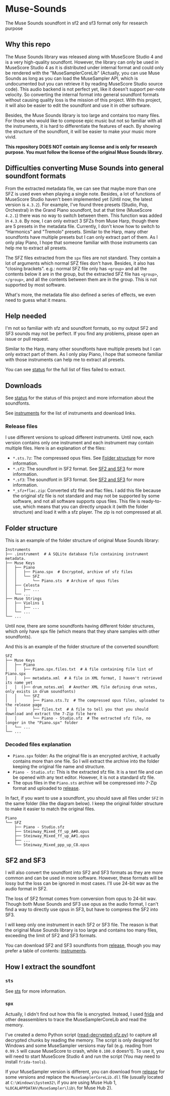 # Muse-Sounds

The Muse Sounds soundfont in sf2 and sf3 format only for research purpose

## Why this repo

The Muse Sounds library was released along with MuseScore Studio 4 and is a very high-quality soundfont. However, the library can only be used in MuseScore Studio 4 as it is distributed under internal format and could only be rendered with the "MuseSamplerCoreLib" (Actually, you can use Muse Sounds as long as you can load the MuseSampler API, which is undocumented but you can retrieve it by reading MuseScore Studio source code). This audio backend is not perfect yet, like it doesn't support per-note velocity. So converting the internal format into general soundfont formats without causing quality loss is the mission of this project. With this project, it will also be easier to edit the soundfont and use it in other software.

Besides, the Muse Sounds library is too large and contains too many files. For those who would like to compose epic music but not so familiar with all the instruments, it is hard to differentiate the features of each. By showing the structure of the soundfont, it will be easier to make your music more vivid.

**This repository DOES NOT contain any license and is only for research purpose. You must follow the license of the original Muse Sounds library.**

## Difficulties converting Muse Sounds into general soundfont formats

From the extracted metadata file, we can see that maybe more than one SFZ is used even when playing a single note. Besides, a lot of functions of MuseScore Studio haven't been implemented yet (Until now, the latest version is `4.3.2`). For example, I've found three presets (Studio, Pop, Orchestral) in the Grand Piano soundfont, but at that time (MuseScore `4.2.1`) there was no way to switch between them. This function was added in `4.3.0`. By now, I can only extract 3 SFZs from Muse Harp, though there are 5 presets in the metadata file. Currently, I don't know how to switch to "Harmonics" and "Tremolo" presets. Similar to the Harp, many other soundfonts have multiple presets but I can only extract part of them. As I only play Piano, I hope that someone familiar with those instruments can help me to extract all presets.

The SFZ files extracted from the `spx` files are not standard. They contain a lot of arguments which normal SFZ files don't have. Besides, it also has "closing brackets". e.g.: normal SFZ file only has `<group>` and all the contents below it are in the group, but the extracted SFZ file has `<group>`, `</group>`, and all the contents between them are in the group. This is not supported by most software.

What's more, the metadata file also defined a series of effects, we even need to guess what it means.

## Help needed

I'm not so familiar with sfz and soundfont formats, so my output SF2 and SF3 sounds may not be perfect. If you find any problems, please open an issue or pull request.

Similar to the Harp, many other soundfonts have multiple presets but I can only extract part of them. As I only play Piano, I hope that someone familiar with those instruments can help me to extract all presets.

You can see [status](status.md) for the full list of files failed to extract.

## Downloads

See [status](status.md) for the status of this project and more information about the soundfonts.

See [instruments](instruments.md) for the list of instruments and download links.

### Release files

I use different versions to upload different instruments. Until now, each version contains only one instrument and each instrument may contain multiple files. Here is an explanation of the files:

- `*.sts.7z`: The compressed opus files. See [Folder structure](#folder-structure) for more information.
- `*.sf2`: The soundfont in SF2 format. See [SF2 and SF3](#sf2-and-sf3) for more information.
- `*.sf3`: The soundfont in SF3 format. See [SF2 and SF3](#sf2-and-sf3) for more information.
- `*_sfz+flac.zip`: Converted sfz file and flac files. I add this file because the original sfz file is not standard and may not be supported by some software, and not all software supports opus files. This file is ready-to-use, which means that you can directly unpack it (with the folder structure) and load it with a sfz player. The zip is not compressed at all.

## Folder structure

This is an example of the folder structure of original Muse Sounds library:

```plaintext
Instruments
├── .instrument  # A SQLite database file containing instrument metadata.
├── Muse Keys
│   ├── Piano
│   │   ├── Piano.spx  # Encrypted, archive of sfz files
│   │   └── SFZ
│   │       └── Piano.sts  # Archive of opus files
│   ├── Celesta
│   │   ├── ...
│   └── ...
├── Muse Strings
│   ├── Violins 1
│   │   ├── ...
│   └── ...
└── ...
```

Until now, there are some soundfonts having different folder structures, which only have spx file (which means that they share samples with other soundfonts).

And this is an example of the folder structure of the converted soundfont:

```plaintext
SFZ
├── Muse Keys
│   ├── Piano
│   │   ├── Piano.spx.files.txt  # A file containing file list of Piano.spx
│   │   ├── metadata.xml  # A file in XML format, I haven't retrieved its name yet
│   │  (├── drum_notes.xml  # Another XML file defining drum notes, only exists in drum soundfonts)
│   │   └── SFZ
│   │       ├── Piano.sts.7z  # The compressed opus files, uploaded to the release page
│   │       ├── files.txt  # A file to tell you that you should download and extract the 7-Zip file here
│   │       └── Piano - Studio.sfz  # The extracted sfz file, no longer in the "Piano.spx" folder
│   └── ...
└── ...
```

### Decoded files explanation

- `Piano.spx` folder: As the original file is an encrypted archive, it actually contains more than one file. So I will extract the archive into the folder keeping the original file name and structure.
- `Piano - Studio.sfz`: This is the extracted sfz file. It is a text file and can be opened with any text editor. However, it is not a standard sfz file.
- The opus files in the `Piano.sts` archive will be compressed into 7-Zip format and uploaded to [release](https://github.com/CarlGao4/Muse-Sounds/releases).

In fact, if you want to use a soundfont, you should save all files under `SFZ` in the same folder (like the diagram below). I keep the original folder structure to make it easier to match the original files.

```plaintext
Piano
└── SFZ
    ├── Piano - Studio.sfz
    ├── Steinway_Mixed_ff_up_A#0.opus
    ├── Steinway_Mixed_ff_up_A#1.opus
    ├── ...
    └── Steinway_Mixed_ppp_up_C8.opus
```

## SF2 and SF3

I will also convert the soundfont into SF2 and SF3 formats as they are more common and can be used in more software. However, these formats will be lossy but the loss can be ignored in most cases. I'll use 24-bit wav as the audio format in SF2.

The loss of SF2 format comes from conversion from opus to 24-bit wav. Though both Muse Sounds and SF3 use opus as the audio format, I can't find a way to directly use opus in SF3, but have to compress the SF2 into SF3.

I will keep only one instrument in each SF2 or SF3 file. The reason is that the original Muse Sounds library is too large and contains too many files, exceeding the limit of SF2 and SF3 formats.

You can download SF2 and SF3 soundfonts from [release](https://github.com/CarlGao4/Muse-Sounds/releases), though you may prefer a table of contents: [instruments](instruments.md).

## How I extract the soundfont

### `sts`

See [sts](sts.md) for more information.

### `spx`

Actually, I didn't find out how this file is encrypted. Instead, I used [frida](https://frida.re/) and other deassemblers to trace the MuseSamplerCoreLib and read the memory.

I've created a demo Python script ([read-decrypted-sfz.py](read-decrypted-sfz.py)) to capture all decrypted chunks by reading the memory. The script is only designed for Windows and some MuseSampler versions may fail (e.g. reading from `0.99.5` will cause MuseScore to crash, while `0.100.0` doesn't). To use it, you will need to start MuseScore Studio 4 and run the script (You may need to install `frida-tools`).

If your MuseSampler version is different, you can download from [release](https://github.com/CarlGao4/Muse-Sounds/releases/tag/MuseSamplerCoreLib) for some versions and replace the `MuseSamplerCoreLib.dll` file (usually located at `C:\Windows\System32\` if you are using Muse Hub 1, `%LOCALAPPDATA%\MuseSampler\lib\` for Muse Hub 2).
